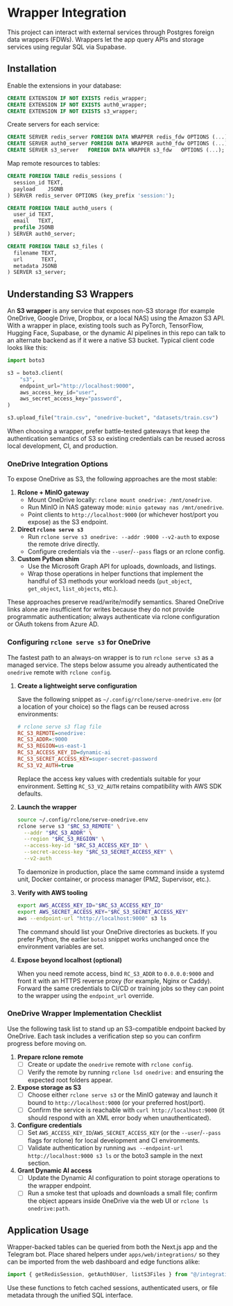 # Wrapper Integration

This project can interact with external services through Postgres foreign data wrappers (FDWs). Wrappers let the app query APIs and storage services using regular SQL via Supabase.

## Installation

Enable the extensions in your database:

```sql
CREATE EXTENSION IF NOT EXISTS redis_wrapper;
CREATE EXTENSION IF NOT EXISTS auth0_wrapper;
CREATE EXTENSION IF NOT EXISTS s3_wrapper;
```

Create servers for each service:

```sql
CREATE SERVER redis_server FOREIGN DATA WRAPPER redis_fdw OPTIONS (...);
CREATE SERVER auth0_server FOREIGN DATA WRAPPER auth0_fdw OPTIONS (...);
CREATE SERVER s3_server   FOREIGN DATA WRAPPER s3_fdw   OPTIONS (...);
```

Map remote resources to tables:

```sql
CREATE FOREIGN TABLE redis_sessions (
  session_id TEXT,
  payload    JSONB
) SERVER redis_server OPTIONS (key_prefix 'session:');

CREATE FOREIGN TABLE auth0_users (
  user_id TEXT,
  email   TEXT,
  profile JSONB
) SERVER auth0_server;

CREATE FOREIGN TABLE s3_files (
  filename TEXT,
  url      TEXT,
  metadata JSONB
) SERVER s3_server;
```

## Understanding S3 Wrappers

An **S3 wrapper** is any service that exposes non-S3 storage (for example OneDrive, Google Drive, Dropbox, or a local NAS) using the Amazon S3 API. With a wrapper in place, existing tools such as PyTorch, TensorFlow, Hugging Face, Supabase, or the dynamic AI pipelines in this repo can talk to an alternate backend as if it were a native S3 bucket. Typical client code looks like this:

```python
import boto3

s3 = boto3.client(
    "s3",
    endpoint_url="http://localhost:9000",
    aws_access_key_id="user",
    aws_secret_access_key="password",
)

s3.upload_file("train.csv", "onedrive-bucket", "datasets/train.csv")
```

When choosing a wrapper, prefer battle-tested gateways that keep the authentication semantics of S3 so existing credentials can be reused across local development, CI, and production.

### OneDrive Integration Options

To expose OneDrive as S3, the following approaches are the most stable:

1. **Rclone + MinIO gateway**
   - Mount OneDrive locally: `rclone mount onedrive: /mnt/onedrive`.
   - Run MinIO in NAS gateway mode: `minio gateway nas /mnt/onedrive`.
   - Point clients to `http://localhost:9000` (or whichever host/port you expose) as the S3 endpoint.
2. **Direct `rclone serve s3`**
   - Run `rclone serve s3 onedrive: --addr :9000 --v2-auth` to expose the remote drive directly.
   - Configure credentials via the `--user`/`--pass` flags or an rclone config.
3. **Custom Python shim**
   - Use the Microsoft Graph API for uploads, downloads, and listings.
   - Wrap those operations in helper functions that implement the handful of S3 methods your workload needs (`put_object`, `get_object`, `list_objects`, etc.).

These approaches preserve read/write/modify semantics. Shared OneDrive links alone are insufficient for writes because they do not provide programmatic authentication; always authenticate via rclone configuration or OAuth tokens from Azure AD.

### Configuring `rclone serve s3` for OneDrive

The fastest path to an always-on wrapper is to run `rclone serve s3` as a managed service. The steps below assume you already authenticated the `onedrive` remote with `rclone config`.

1. **Create a lightweight serve configuration**

   Save the following snippet as `~/.config/rclone/serve-onedrive.env` (or a location of your choice) so the flags can be reused across environments:

   ```ini
   # rclone serve s3 flag file
   RC_S3_REMOTE=onedrive:
   RC_S3_ADDR=:9000
   RC_S3_REGION=us-east-1
   RC_S3_ACCESS_KEY_ID=dynamic-ai
   RC_S3_SECRET_ACCESS_KEY=super-secret-password
   RC_S3_V2_AUTH=true
   ```

   Replace the access key values with credentials suitable for your environment. Setting `RC_S3_V2_AUTH` retains compatibility with AWS SDK defaults.

2. **Launch the wrapper**

   ```bash
   source ~/.config/rclone/serve-onedrive.env
   rclone serve s3 "$RC_S3_REMOTE" \
     --addr "$RC_S3_ADDR" \
     --region "$RC_S3_REGION" \
     --access-key-id "$RC_S3_ACCESS_KEY_ID" \
     --secret-access-key "$RC_S3_SECRET_ACCESS_KEY" \
     --v2-auth
   ```

   To daemonize in production, place the same command inside a systemd unit, Docker container, or process manager (PM2, Supervisor, etc.).

3. **Verify with AWS tooling**

   ```bash
   export AWS_ACCESS_KEY_ID="$RC_S3_ACCESS_KEY_ID"
   export AWS_SECRET_ACCESS_KEY="$RC_S3_SECRET_ACCESS_KEY"
   aws --endpoint-url "http://localhost:9000" s3 ls
   ```

   The command should list your OneDrive directories as buckets. If you prefer Python, the earlier `boto3` snippet works unchanged once the environment variables are set.

4. **Expose beyond localhost (optional)**

   When you need remote access, bind `RC_S3_ADDR` to `0.0.0.0:9000` and front it with an HTTPS reverse proxy (for example, Nginx or Caddy). Forward the same credentials to CI/CD or training jobs so they can point to the wrapper using the `endpoint_url` override.

### OneDrive Wrapper Implementation Checklist

Use the following task list to stand up an S3-compatible endpoint backed by OneDrive. Each task includes a verification step so you can confirm progress before moving on.

1. **Prepare rclone remote**
   - [ ] Create or update the `onedrive` remote with `rclone config`.
   - [ ] Verify the remote by running `rclone lsd onedrive:` and ensuring the expected root folders appear.
2. **Expose storage as S3**
   - [ ] Choose either `rclone serve s3` or the MinIO gateway and launch it bound to `http://localhost:9000` (or your preferred host/port).
   - [ ] Confirm the service is reachable with `curl http://localhost:9000` (it should respond with an XML error body when unauthenticated).
3. **Configure credentials**
   - [ ] Set `AWS_ACCESS_KEY_ID`/`AWS_SECRET_ACCESS_KEY` (or the `--user`/`--pass` flags for rclone) for local development and CI environments.
   - [ ] Validate authentication by running `aws --endpoint-url http://localhost:9000 s3 ls` or the boto3 sample in the next section.
4. **Grant Dynamic AI access**
   - [ ] Update the Dynamic AI configuration to point storage operations to the wrapper endpoint.
   - [ ] Run a smoke test that uploads and downloads a small file; confirm the object appears inside OneDrive via the web UI or `rclone ls onedrive:path`.

## Application Usage

Wrapper-backed tables can be queried from both the Next.js app and the Telegram bot. Place shared helpers under `apps/web/integrations/` so they can be imported from the web dashboard and edge functions alike:

```ts
import { getRedisSession, getAuth0User, listS3Files } from "@/integrations/wrappers";
```

Use these functions to fetch cached sessions, authenticated users, or file metadata through the unified SQL interface.
